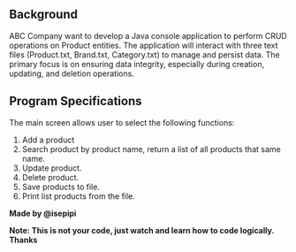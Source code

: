 <h2>Background</h2>
ABC Company want to develop a Java console application to perform CRUD operations on Product entities.
The application will interact with three text files (Product.txt, Brand.txt, Category.txt) to manage and persist
data. The primary focus is on ensuring data integrity, especially during creation, updating, and deletion
operations.

<h2>Program Specifications</h2>
The main screen allows user to select the following functions:
<p></p>
<ol>
  <li>Add a product</li>
  <li>Search product by product name, return a list of all products that same name.</li>
  <li>Update product.</li>
  <li>Delete product.</li>
  <li>Save products to file.</li>
  <li>Print list products from the file.</li>
</ol>

<strong>Made by @isepipi</strong>
<p><strong>Note: This is not your code, just watch and learn how to code logically. Thanks </strong></p>
